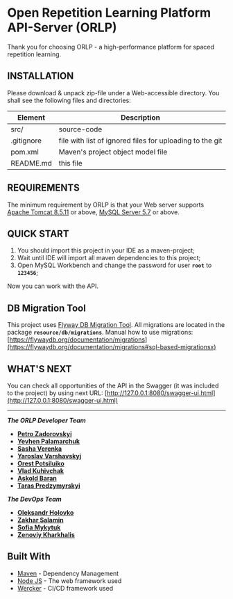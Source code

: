 Open Repetition Learning Platform API-Server (ORLP)
==================================================


Thank you for choosing ORLP - a high-performance platform for spaced repetition learning.


INSTALLATION
------------

Please download & unpack zip-file under a Web-accessible directory. You shall see the following files and directories:

| Element |Description |
| ------ | ------ |
| src/ |source-code|
|.gitignore|file with list of ignored files for uploading to the git|
|pom.xml|Maven's project object model file|
|README.md|this file|


REQUIREMENTS
------------

The minimum requirement by ORLP is that your Web server supports [Apache Tomcat 8.5.11](https://tomcat.apache.org/download-80.cgi) or above, 
[MySQL Server 5.7](https://dev.mysql.com/downloads/mysql/) or above. 


QUICK START
-----------

1. You should import this project in your IDE as a maven-project;
2. Wait until IDE will import all maven dependencies to this project;
3. Open MySQL Workbench and change the password for user **`root`** to **`123456`**;

Now you can work with the API.

DB Migration Tool
-----------------

This project uses [Flyway DB Migration Tool](https://flywaydb.org/).
All migrations are located in the package **`resource/db/migrations`**.
Manual how to use migrations:
[https://flywaydb.org/documentation/migrations](https://flywaydb.org/documentation/migrations#sql-based-migrationsx)

WHAT'S NEXT
-----------

You can check all opportunities of the API in the Swagger (it was included to the project) by using next URL:
[http://127.0.0.1:8080/swagger-ui.html](http://127.0.0.1:8080/swagger-ui.html)

-----------

***The ORLP Developer Team***
- [**Petro Zadorovskyi**](https://github.com/zadorovskyi)
- [**Yevhen Palamarchuk**](https://github.com/YevhenPalamarchuk/)
- [**Sasha Verenka**](https://github.com/OleksandrVerenka)
- [**Yaroslav Varshavskyj**](https://github.com/jarkinV)
- [**Orest Potsiluiko**](https://github.com/OrestPotsiluiko)
- [**Vlad Kuhivchak**](https://github.com/Vkiro)
- [**Askold Baran**](https://github.com/askoldbaran)
- [**Taras Predzymyrskyi**](https://github.com/tararas124)

***The DevOps Team***
- [**Oleksandr Holovko**](https://github.com/oholovko)
- [**Zakhar Salamin**](https://github.com/zakharSal)
- [**Sofia Mykytuk**](https://github.com/SofiiaMyk)
- [**Zenoviy Kharkhalis**](https://github.com/ZenykK)

## Built With

* [Maven](https://maven.apache.org/) - Dependency Management
* [Node JS](https://nodejs.org/uk/) - The web framework used
* [Wercker](http://www.wercker.com/) - CI/CD framework used